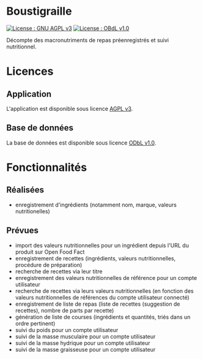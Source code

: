 # Boustigraille
[![License : GNU AGPL v3](https://img.shields.io/badge/License-AGPL%20v3-blue.svg)](https://www.gnu.org/licenses/agpl-3.0) [![License : OBdL v1.0](https://img.shields.io/badge/licence-ODbL%20v1.0-blue)](https://opendatacommons.org/licenses/odbl/1-0/) 

Décompte des macronutriments de repas préenregistrés et suivi nutritionnel.

# Licences

## Application

L'application est disponible sous licence [AGPL v3](https://www.gnu.org/licenses/agpl-3.0).

## Base de données

La base de données est disponible sous licence [ODbL v1.0](https://opendatacommons.org/licenses/odbl/1-0/).

# Fonctionnalités

## Réalisées
- enregistrement d'ingrédients (notamment nom, marque, valeurs nutritionelles)

## Prévues
- import des valeurs nutritionnelles pour un ingrédient depuis l'URL du produit sur Open Food Fact
- enregistrement de recettes (ingrédients, valeurs nutritionnelles, procédure de préparation)
- recherche de recettes via leur titre
- enregistrement des valeurs nutritionnelles de référence pour un compte utilisateur
- recherche de recettes via leurs valeurs nutritionnelles (en fonction des valeurs nutritionnelles de références du compte utilisateur connecté)
- enregistrement de liste de repas (liste de recettes (suggestion de recettes), nombre de parts par recette)
- génération de liste de courses (ingrédients et quantités, triés dans un ordre pertinent)
- suivi du poids pour un compte utilisateur
- suivi de la masse musculaire pour un compte utilisateur
- suivi de la masse hydrique pour un compte utilisateur
- suivi de la masse graisseuse pour un compte utilisateur

